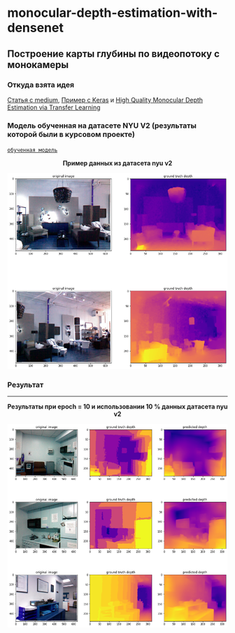# monocular-depth-estimation-with-densenet
## Построение карты глубины по видеопотоку с монокамеры
### Откуда взята идея
[Статья с medium](https://medium.com/mlearning-ai/monocular-depth-estimation-using-u-net-6f149fc34077), [Пример с Keras](https://keras.io/examples/vision/depth_estimation/) и [High Quality Monocular Depth Estimation via Transfer Learning](https://arxiv.org/pdf/1812.11941.pdf)

### Модель обученная на датасете NYU V2 (результаты которой были в курсовом проекте)
[`обученная модель`](https://drive.google.com/file/d/11HcVZ4Ih8GfoGUYoBORLRrEcxPuce6Tj/view?usp=sharing)
**<p align="center">Пример данных из датасета nyu v2</p>**
**<p align="center">![](https://github.com/vetasavitskaya/monocular-depth-estimation-with-densenet/blob/main/results/images/results_10_pct_10_epochs/example_10_pct_10_epochs.png)</p>**
### Результат
---
**<p align="center">Результаты при epoch = 10 и использовании 10 % данных датасета nyu v2</p>**
**<p align="center">![*NYU Dataset Results*](https://github.com/vetasavitskaya/monocular-depth-estimation-with-densenet/blob/main/results/images/results_10_pct_10_epochs/results_10_pct_10_epochs.png)</p>**
